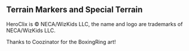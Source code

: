 ## Terrain Markers and Special Terrain

HeroClix is © NECA/WizKids LLC, the name and logo are trademarks of NECA/WizKids LLC.

Thanks to Coozinator for the BoxingRing art!
